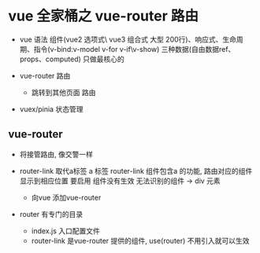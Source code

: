 # vue 全家桶之 vue-router 路由
 
 - vue 语法 组件(vue2 选项式\ vue3 组合式 大型 200行)、响应式、生命周期、指令(v-bind:v-model v-for v-if\v-show)
    三种数据(自由数据ref、props、computed)
   只做最核心的
 - vue-router 路由
   - 跳转到其他页面 路由

 - vuex/pinia 状态管理

 ## vue-router
 - 将接管路由, 像交警一样
 - router-link 取代a标签
   a 标签
   router-link 组件包含a 的功能, 路由对应的组件显示到相应位置
   要启用
   组件没有生效 无法识别的组件 -> div 元素
   - 向vue 添加vue-router
   
 - router 有专门的目录
   - index.js 入口配置文件
   - router-link 是vue-router 提供的组件, use(router) 不用引入就可以生效